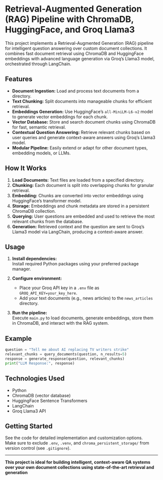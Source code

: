 # Retrieval-Augmented Generation (RAG) Pipeline with ChromaDB, HuggingFace, and Groq Llama3

This project implements a Retrieval-Augmented Generation (RAG) pipeline for intelligent question answering over custom document collections. It combines fast document retrieval using ChromaDB and HuggingFace embeddings with advanced language generation via Groq’s Llama3 model, orchestrated through LangChain.

## Features

- **Document Ingestion:** Load and process text documents from a directory.
- **Text Chunking:** Split documents into manageable chunks for efficient retrieval.
- **Embeddings Generation:** Use HuggingFace’s `all-MiniLM-L6-v2` model to generate vector embeddings for each chunk.
- **Vector Database:** Store and search document chunks using ChromaDB for fast, semantic retrieval.
- **Contextual Question Answering:** Retrieve relevant chunks based on user queries and generate context-aware answers using Groq’s Llama3 model.
- **Modular Pipeline:** Easily extend or adapt for other document types, embedding models, or LLMs.

## How It Works

1. **Load Documents:** Text files are loaded from a specified directory.
2. **Chunking:** Each document is split into overlapping chunks for granular retrieval.
3. **Embedding:** Chunks are converted into vector embeddings using HuggingFace’s transformer model.
4. **Storage:** Embeddings and chunk metadata are stored in a persistent ChromaDB collection.
5. **Querying:** User questions are embedded and used to retrieve the most relevant chunks from the database.
6. **Generation:** Retrieved context and the question are sent to Groq’s Llama3 model via LangChain, producing a context-aware answer.

## Usage

1. **Install dependencies:**  
   Install required Python packages using your preferred package manager.

2. **Configure environment:**  
   - Place your Groq API key in a `.env` file as `GROQ_API_KEY=your_key_here`.
   - Add your text documents (e.g., news articles) to the `news_articles` directory.

3. **Run the pipeline:**  
   Execute `main.py` to load documents, generate embeddings, store them in ChromaDB, and interact with the RAG system.

## Example

```python
question = "Tell me about AI replacing TV writers strike"
relevant_chunks = query_documents(question, n_results=5)
response = generate_response(question, relevant_chunks)
print("LLM Response:", response)
```

## Technologies Used

- Python
- ChromaDB (vector database)
- HuggingFace Sentence Transformers
- LangChain
- Groq Llama3 API

## Getting Started

See the code for detailed implementation and customization options.  
Make sure to exclude `.env`, `.venv`, and `chroma_persistent_storage/` from version control (see `.gitignore`).

---

**This project is ideal for building intelligent, context-aware QA systems over your own document collections using state-of-the-art retrieval and generation**
